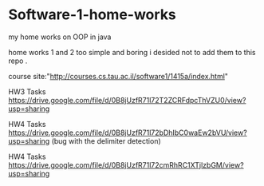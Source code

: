 Software-1-home-works
=====================

my home works on OOP in java


home works 1 and 2 too simple and boring i desided not to add them to this repo . 


course site:"http://courses.cs.tau.ac.il/software1/1415a/index.html"

HW3 Tasks https://drive.google.com/file/d/0B8jUzfR71l72T2ZCRFdpcThVZU0/view?usp=sharing 

HW4 Tasks https://drive.google.com/file/d/0B8jUzfR71l72bDhIbC0waEw2bVU/view?usp=sharing (bug with the delimiter detection)

HW4 Tasks https://drive.google.com/file/d/0B8jUzfR71l72cmRhRC1XTjlzbGM/view?usp=sharing
